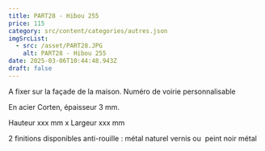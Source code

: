 ```yaml
---
title: PART28 - Hibou 255
price: 115
category: src/content/categories/autres.json
imgSrcList:
  - src: /asset/PART28.JPG
    alt: PART28 - Hibou 255
date: 2025-03-06T10:44:48.943Z
draft: false
---
```


A fixer sur la façade de la maison. Numéro de voirie personnalisable

En acier Corten, épaisseur 3 mm. 

Hauteur xxx mm x Largeur xxx mm

2 finitions disponibles anti-rouille : métal naturel vernis ou  peint noir métal
